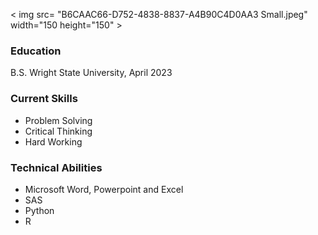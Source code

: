

< img src= "B6CAAC66-D752-4838-8837-A4B90C4D0AA3 Small.jpeg" width="150 height="150" >

### Education
B.S. Wright State University, April 2023

### Current Skills
- Problem Solving
- Critical Thinking
- Hard Working

### Technical Abilities
- Microsoft Word, Powerpoint and Excel
- SAS
- Python
- R



